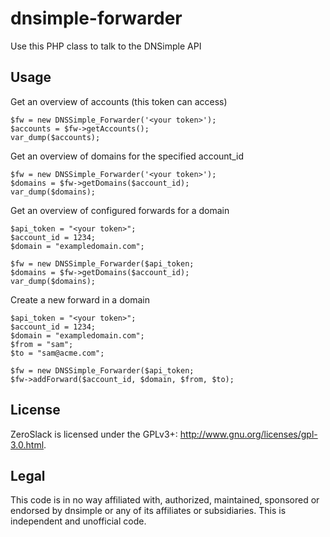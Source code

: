 # dnsimple-forwarder

Use this PHP class to talk to the DNSimple API

## Usage

Get an overview of accounts (this token can access)

```
$fw = new DNSSimple_Forwarder('<your token>');
$accounts = $fw->getAccounts();
var_dump($accounts);
```

Get an overview of domains for the specified account_id

```
$fw = new DNSSimple_Forwarder('<your token>');
$domains = $fw->getDomains($account_id);
var_dump($domains);
```

Get an overview of configured forwards for a domain

```
$api_token = "<your token>";
$account_id = 1234;
$domain = "exampledomain.com";

$fw = new DNSSimple_Forwarder($api_token;
$domains = $fw->getDomains($account_id);
var_dump($domains);
```

Create a new forward in a domain

```
$api_token = "<your token>";
$account_id = 1234;
$domain = "exampledomain.com";
$from = "sam";
$to = "sam@acme.com";

$fw = new DNSSimple_Forwarder($api_token;
$fw->addForward($account_id, $domain, $from, $to);

```

## License

ZeroSlack is licensed under the GPLv3+: http://www.gnu.org/licenses/gpl-3.0.html.

## Legal

This code is in no way affiliated with, authorized, maintained, sponsored or endorsed by dnsimple or any of its affiliates or subsidiaries. This is independent and unofficial code.
